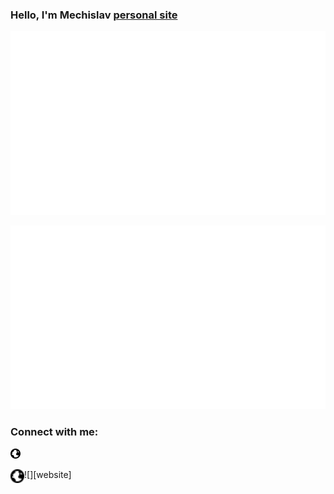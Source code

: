 ### Hello, I'm Mechislav [personal site](https://pugavkomm.github.io/#/)

![image](https://github.com/Pugavkomm/Pugavkomm-github-stats/blob/master/generated/languages.svg) 
 
![image](https://github.com/Pugavkomm/Pugavkomm-github-stats/blob/master/generated/overview.svg)

### Connect with me:
[![website_logo](https://raw.githubusercontent.com/iconic/open-iconic/master/svg/globe.svg)]()

![<img align="left" alt="codeSTACKr.com" width="22px" src="https://raw.githubusercontent.com/iconic/open-iconic/master/svg/globe.svg" />][website]


